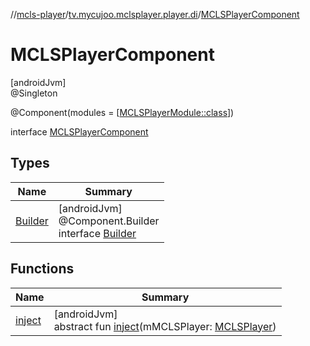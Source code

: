 //[mcls-player](../../../index.md)/[tv.mycujoo.mclsplayer.player.di](../index.md)/[MCLSPlayerComponent](index.md)

# MCLSPlayerComponent

[androidJvm]\
@Singleton

@Component(modules = [[MCLSPlayerModule::class](../-m-c-l-s-player-module/index.md)])

interface [MCLSPlayerComponent](index.md)

## Types

| Name | Summary |
|---|---|
| [Builder](-builder/index.md) | [androidJvm]<br>@Component.Builder<br>interface [Builder](-builder/index.md) |

## Functions

| Name | Summary |
|---|---|
| [inject](inject.md) | [androidJvm]<br>abstract fun [inject](inject.md)(mMCLSPlayer: [MCLSPlayer](../../tv.mycujoo.mclsplayer.player/-m-c-l-s-player/index.md)) |
